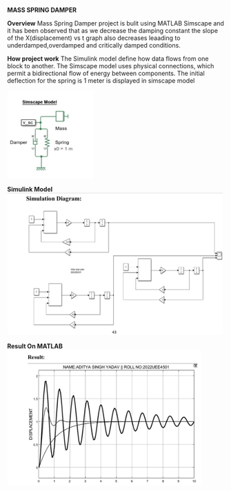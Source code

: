 **MASS SPRING DAMPER**

**Overview**
Mass Spring Damper project is bulit using MATLAB Simscape and it has been observed that as we decrease the damping constant the slope of the X(displacement) vs t graph also decreases leaading to underdamped,overdamped and critically damped conditions.


**How project work**
The Simulink model define how data flows from one block to another. The Simscape model uses physical connections, which permit a bidirectional flow of energy between components.
The initial deflection for the spring is 1 meter is displayed in simscape model



<img width="200" src="https://github.com/ad1905/Mass-Spring-Damper/blob/main/Simscape.png" />





**Simulink Model**
<img width="500" src="https://github.com/ad1905/Mass-Spring-Damper/blob/main/SimulationDiagram.png"/>








**Result On MATLAB**
<img width="450" src="https://github.com/ad1905/Mass-Spring-Damper/blob/main/Result.png"/>
